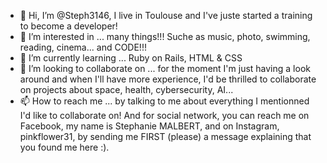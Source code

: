 - 👋 Hi, I’m @Steph3146, I live in Toulouse and I've juste started a training to become a developer! 
- 👀 I’m interested in ... many things!!! Suche as music, photo, swimming, reading, cinema... and CODE!!!
- 🌱 I’m currently learning ... Ruby on Rails, HTML & CSS
- 💞️ I’m looking to collaborate on ... for the moment I'm just having a look around and when I'll have more experience, I'd be thrilled to collaborate on projects about space, health, cybersecurity, AI...
- 📫 How to reach me ... by talking to me about everything I mentionned I'd like to collaborate on! And for social network, you can reach me on Facebook, my name is Stephanie MALBERT, and on Instagram, pinkflower31, by sending me FIRST (please) a message explaining that you found me here :).

<!---
Steph3146/Steph3146 is a ✨ special ✨ repository because its `README.md` (this file) appears on your GitHub profile.
You can click the Preview link to take a look at your changes.
--->
